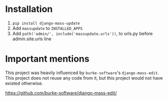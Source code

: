 
# Installation
1. `pip install django-mass-update`
2. Add `massupdate` to `INSTALLED_APPS`
3. Add `path('admin/', include('massupdate.urls'))`, to urls.py before admin.site.urls line

# Important mentions
This project was heavily influenced by `burke-software`'s `django-mass-edit`. This project does not reuse any code from it, but this project would not have existed otherwise.

https://github.com/burke-software/django-mass-edit/
